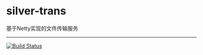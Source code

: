 # silver-trans
基于Netty实现的文件传输服务
***
[![Build Status](https://travis-ci.org/luangeng/silver-trans.svg?branch=master)](https://travis-ci.org/luangeng/silver-trans)
